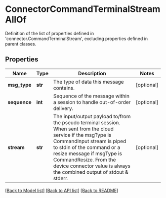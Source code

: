 # ConnectorCommandTerminalStreamAllOf

Definition of the list of properties defined in 'connector.CommandTerminalStream', excluding properties defined in parent classes.
## Properties
Name | Type | Description | Notes
------------ | ------------- | ------------- | -------------
**msg_type** | **str** | The type of data this message contains. | [optional] 
**sequence** | **int** | Sequence of the message within a session to handle out-of-order delivery. | [optional] 
**stream** | **str** | The input/output payload to/from the pseudo terminal session. When sent from the cloud service if the msgType is CommandInput stream is piped to stdin of the command or a resize message if msgType is CommandResize. From the device connector value is always the combined output of stdout &amp; stderr. | [optional] 

[[Back to Model list]](../README.md#documentation-for-models) [[Back to API list]](../README.md#documentation-for-api-endpoints) [[Back to README]](../README.md)


